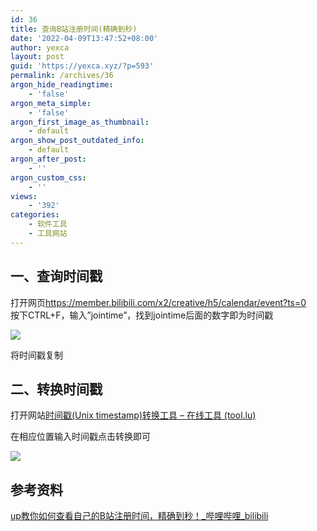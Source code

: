 ```yaml
---
id: 36
title: 查询B站注册时间(精确到秒)
date: '2022-04-09T13:47:52+08:00'
author: yexca
layout: post
guid: 'https://yexca.xyz/?p=593'
permalink: /archives/36
argon_hide_readingtime:
    - 'false'
argon_meta_simple:
    - 'false'
argon_first_image_as_thumbnail:
    - default
argon_show_post_outdated_info:
    - default
argon_after_post:
    - ''
argon_custom_css:
    - ''
views:
    - '392'
categories:
    - 软件工具
    - 工具网站
---
```


## 一、查询时间戳

打开网页<https://member.bilibili.com/x2/creative/h5/calendar/event?ts=0>  
按下CTRL+F，输入”jointime”，找到jointime后面的数字即为时间戳

![](https://cdn.statically.io/gh/yexca/image_hosting@master/2022/04-B站注册时间/jointime.2nnsmeqoq2a0.webp)

将时间戳复制

## 二、转换时间戳

打开网站[时间戳(Unix timestamp)转换工具 – 在线工具 (tool.lu)](https://tool.lu/timestamp/)

在相应位置输入时间戳点击转换即可

![](https://cdn.statically.io/gh/yexca/image_hosting@master/2022/04-B站注册时间/时间戳转换.w9edotfdjhc.webp)

## 参考资料

[up教你如何查看自己的B站注册时间，精确到秒！\_哔哩哔哩\_bilibili](https://www.bilibili.com/video/BV1it411u7D6)